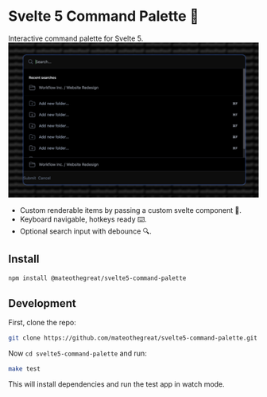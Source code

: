 # Svelte 5 Command Palette 🤘

Interactive command palette for Svelte 5.
![alt text](docs/screenshot.png)

* Custom renderable items by passing a custom svelte component 💪.
* Keyboard navigable, hotkeys ready ⌨️.
* Optional search input with debounce 🔍.

## Install

```bash
npm install @mateothegreat/svelte5-command-palette
```

## Development

First, clone the repo:

```sh
git clone https://github.com/mateothegreat/svelte5-command-palette.git
```

Now `cd svelte5-command-palette` and run:

```sh
make test
```

This will install dependencies and run the test app in watch mode.

